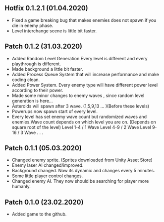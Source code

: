 **Hotfix 0.1.2.1** (01.04.2020)
-
- Fixed a game breaking bug that makes enemies does not spawn if you die in enemy phase.
- Level interchange scene is little bit faster.

**Patch 0.1.2** (31.03.2020)
-
- Added Random Level Generation.Every level is different and every playthrough is different.
- Made background a little bit faster.
- Added Process Queue System that will increase performance and make coding clean.
- Added Power System. Every enemy type will have different power level according to their power.
- Made some minor changes to enemy waves , since random level generation is here...
- Asteroids will spawn after 3 wave. (1,5,9,13 ... )(Before these levels)
- Powerups now spawn start of every level.
- Every level has set enemy wave count but randomized waves and enemies.Wave count depends on which level you are on. (Depends on square root of the level)
Level 1-4 / 1 Wave 
Level 4-9 / 2 Wave
Level 9-16 / 3 Wave
.
.
.

**Patch 0.1.1** (05.03.2020)
-
- Changed enemy sprite. (Sprites downloaded from Unity Asset Store)
- Enemy laser AI changed/improved.
- Background changed. Now its dynamic and changes every 5 minutes.
- Some little player control changes.
- Changed enemy AI. They now should be searching for player more humanly.

**Patch 0.1.0** (23.02.2020)
-
- Added game to the github.
